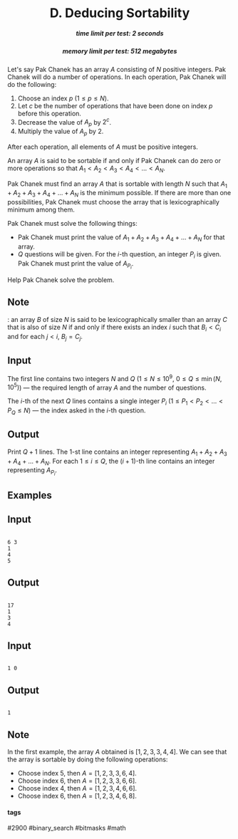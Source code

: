 <h1 style='text-align: center;'> D. Deducing Sortability</h1>

<h5 style='text-align: center;'>time limit per test: 2 seconds</h5>
<h5 style='text-align: center;'>memory limit per test: 512 megabytes</h5>

Let's say Pak Chanek has an array $A$ consisting of $N$ positive integers. Pak Chanek will do a number of operations. In each operation, Pak Chanek will do the following: 

1. Choose an index $p$ ($1 \leq p \leq N$).
2. Let $c$ be the number of operations that have been done on index $p$ before this operation.
3. Decrease the value of $A_p$ by $2^c$.
4. Multiply the value of $A_p$ by $2$.

After each operation, all elements of $A$ must be positive integers.

An array $A$ is said to be sortable if and only if Pak Chanek can do zero or more operations so that $A_1 < A_2 < A_3 < A_4 < \ldots < A_N$.

Pak Chanek must find an array $A$ that is sortable with length $N$ such that $A_1 + A_2 + A_3 + A_4 + \ldots + A_N$ is the minimum possible. If there are more than one possibilities, Pak Chanek must choose the array that is lexicographically minimum among them.

Pak Chanek must solve the following things: 

* Pak Chanek must print the value of $A_1 + A_2 + A_3 + A_4 + \ldots + A_N$ for that array.
* $Q$ questions will be given. For the $i$-th question, an integer $P_i$ is given. Pak Chanek must print the value of $A_{P_i}$.

Help Pak Chanek solve the problem.

## Note

: an array $B$ of size $N$ is said to be lexicographically smaller than an array $C$ that is also of size $N$ if and only if there exists an index $i$ such that $B_i < C_i$ and for each $j < i$, $B_j = C_j$.

## Input

The first line contains two integers $N$ and $Q$ ($1 \leq N \leq 10^9$, $0 \leq Q \leq \min(N, 10^5)$) — the required length of array $A$ and the number of questions.

The $i$-th of the next $Q$ lines contains a single integer $P_i$ ($1 \leq P_1 < P_2 < \ldots < P_Q \leq N$) — the index asked in the $i$-th question.

## Output

Print $Q+1$ lines. The $1$-st line contains an integer representing $A_1 + A_2 + A_3 + A_4 + \ldots + A_N$. For each $1 \leq i \leq Q$, the $(i+1)$-th line contains an integer representing $A_{P_i}$.

## Examples

## Input


```

6 3
1
4
5

```
## Output


```

17
1
3
4

```
## Input


```

1 0

```
## Output


```

1

```
## Note

In the first example, the array $A$ obtained is $[1, 2, 3, 3, 4, 4]$. We can see that the array is sortable by doing the following operations: 

* Choose index $5$, then $A = [1, 2, 3, 3, 6, 4]$.
* Choose index $6$, then $A = [1, 2, 3, 3, 6, 6]$.
* Choose index $4$, then $A = [1, 2, 3, 4, 6, 6]$.
* Choose index $6$, then $A = [1, 2, 3, 4, 6, 8]$.


#### tags 

#2900 #binary_search #bitmasks #math 